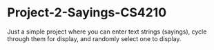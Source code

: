 # Project-2-Sayings-CS4210

Just a simple project where you can enter text strings (sayings), cycle through them for display, and randomly select one to display.
